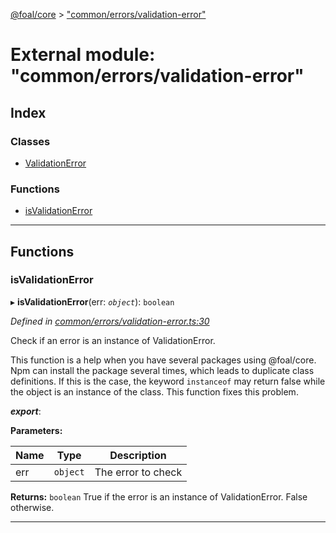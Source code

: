 [@foal/core](../README.md) > ["common/errors/validation-error"](../modules/_common_errors_validation_error_.md)

# External module: "common/errors/validation-error"

## Index

### Classes

* [ValidationError](../classes/_common_errors_validation_error_.validationerror.md)

### Functions

* [isValidationError](_common_errors_validation_error_.md#isvalidationerror)

---

## Functions

<a id="isvalidationerror"></a>

###  isValidationError

▸ **isValidationError**(err: *`object`*): `boolean`

*Defined in [common/errors/validation-error.ts:30](https://github.com/FoalTS/foal/blob/70cc46bd/packages/core/src/common/errors/validation-error.ts#L30)*

Check if an error is an instance of ValidationError.

This function is a help when you have several packages using @foal/core. Npm can install the package several times, which leads to duplicate class definitions. If this is the case, the keyword `instanceof` may return false while the object is an instance of the class. This function fixes this problem.

*__export__*: 

**Parameters:**

| Name | Type | Description |
| ------ | ------ | ------ |
| err | `object` |  The error to check |

**Returns:** `boolean`
True if the error is an instance of ValidationError. False otherwise.

___

